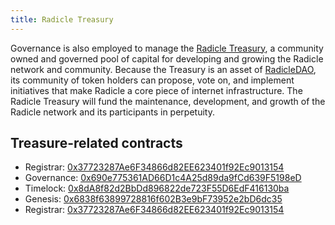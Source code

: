 ```yaml
---
title: Radicle Treasury
---
```


Governance is also employed to manage the [Radicle
Treasury](https://etherscan.io/address/0x8da8f82d2bbdd896822de723f55d6edf416130ba#tokentxns), a community owned and
governed pool of capital for developing and growing the Radicle network and community. Because the Treasury is an asset
of [RadicleDAO](transition-dao.md), its community of token holders can propose, vote on, and implement initiatives that
make Radicle a core piece of internet infrastructure. The Radicle Treasury will fund the maintenance, development, and
growth of the Radicle network and its participants in perpetuity.

## Treasure-related contracts

- Registrar: [0x37723287Ae6F34866d82EE623401f92Ec9013154](https://etherscan.io/address/0x37723287Ae6F34866d82EE623401f92Ec9013154)
- Governance: [0x690e775361AD66D1c4A25d89da9fCd639F5198eD](https://etherscan.io/address/0x690e775361AD66D1c4A25d89da9fCd639F5198eD)
- Timelock: [0x8dA8f82d2BbDd896822de723F55D6EdF416130ba](https://etherscan.io/address/0x8dA8f82d2BbDd896822de723F55D6EdF416130ba)
- Genesis: [0x6838f63899728816f602B3e9bF73952e2bD6dc35](https://etherscan.io/address/0x6838f63899728816f602B3e9bF73952e2bD6dc35)
- Registrar: [0x37723287Ae6F34866d82EE623401f92Ec9013154](https://etherscan.io/address/0x37723287Ae6F34866d82EE623401f92Ec9013154)
